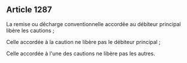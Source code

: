 Article 1287
----
La remise ou décharge conventionnelle accordée au débiteur principal libère les
cautions ;

Celle accordée à la caution ne libère pas le débiteur principal ;

Celle accordée à l'une des cautions ne libère pas les autres.
